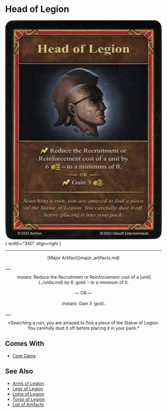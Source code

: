 # Head of Legion

![Head of Legion](../assets/artifacts_major-head_of_legion.webp){ width="340" align=right }
___
<p style="text-align: center;" markdown>[Major Artifact](major_artifacts.md)</p>
___
<p style="text-align: center;" markdown>:instant: Reduce the Recruitment or Reinforcement cost of a [unit](../units.md) by 6 :gold: - to a minimum of 0.<br><br>— OR —<br><br>:instant: Gain 3 :gold:.</p>
___
<p style="text-align: center;" markdown>*Searching a ruin, you are amazed to find a piece of the Statue of Legion. You carefully dust it off before placing it in your pack.*</p>


## Comes With

- [Core Game](../content.md)


## See Also

- [Arms of Legion](arms_of_legion.md)
- [Legs of Legion](legs_of_legion.md)
- [Loins of Legion](loins_of_legion.md)
- [Torso of Legion](torso_of_legion.md)
- [List of Artifacts](../artifacts.md)
